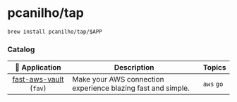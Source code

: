 # pcanilho/tap

```shell
brew install pcanilho/tap/$APP
```

### Catalog

|                  🔗 Application                   | Description                                                                     | Topics     |
|:-------------------------------------------------:|---------------------------------------------------------------------------------|------------|
| [fast-aws-vault](https://github.com/pcanilho/fast-aws-vault) (`fav`) | Make your AWS connection experience blazing fast and simple. | `aws` `go` |
